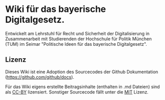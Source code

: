 # Wiki für das bayerische Digitalgesetz.
Entwickelt am Lehrstuhl für Recht und Sicherheit der Digitalisierung in Zusammenarbeit mit Studierenden der Hochschule für Politik München (TUM) im Seimar "Politische Ideen für das bayerische Digitalgesetz".

## Lizenz
Dieses Wiki ist eine Adoption des Sourcecodes der Github Dokumentation (https://github.com/github/docs).

Für das Wiki eigens erstellte Beitragsinhalte (enthalten in .md Dateien) sind als [CC-BY](https://creativecommons.org/licenses/by/2.0/de/) lizensiert. Sonstiger Sourcecode fällt unter die [MIT](https://github.com/tum-elaw/BayDiG-wiki/blob/main/LICENSE.md) Lizenz.
